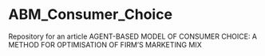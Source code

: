 # ABM_Consumer_Choice
Repository for an article AGENT-BASED MODEL OF CONSUMER CHOICE: A METHOD FOR OPTIMISATION OF FIRM’S MARKETING MIX
